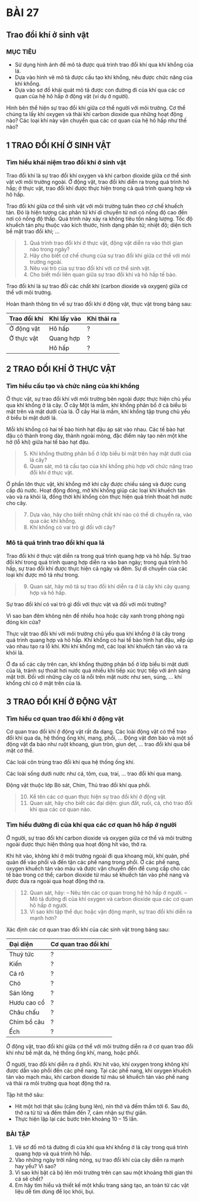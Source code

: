# BÀI 27

## Trao đổi khí ở sinh vật

### MỤC TIÊU
*   Sử dụng hình ảnh để mô tả được quá trình trao đổi khí qua khí khổng của lá.
*   Dựa vào hình vẽ mô tả được cấu tạo khí khổng, nêu được chức năng của khí khổng.
*   Dựa vào sơ đồ khái quát mô tả được con đường đi của khí qua các cơ quan của hệ hô hấp ở động vật (ví dụ ở người).

Hình bên thể hiện sự trao đổi khí giữa cơ thể người với môi trường. Cơ thể chúng ta lấy khí oxygen và thải khí carbon dioxide qua những hoạt động nào? Các loại khí này vận chuyển qua các cơ quan của hệ hô hấp như thế nào?

## 1 TRAO ĐỔI KHÍ Ở SINH VẬT

### Tìm hiểu khái niệm trao đổi khí ở sinh vật

Trao đổi khí là sự trao đổi khí oxygen và khí carbon dioxide giữa cơ thể sinh vật với môi trường ngoài. Ở động vật, trao đổi khí diễn ra trong quá trình hô hấp; ở thực vật, trao đổi khí được thực hiện trong cả quá trình quang hợp và hô hấp.

Trao đổi khí giữa cơ thể sinh vật với môi trường tuân theo cơ chế khuếch tán. Đó là hiện tượng các phân tử khí di chuyển từ nơi có nồng độ cao đến nơi có nồng độ thấp. Quá trình này xảy ra không tiêu tốn năng lượng. Tốc độ khuếch tán phụ thuộc vào kích thước, hình dạng phân tử; nhiệt độ; diện tích bề mặt trao đổi khí; ...

> 1.  Quá trình trao đổi khí ở thực vật, động vật diễn ra vào thời gian nào trong ngày?
> 2.  Hãy cho biết cơ chế chung của sự trao đổi khí giữa cơ thể với môi trường ngoài.
> 3.  Nêu vai trò của sự trao đổi khí với cơ thể sinh vật.
> 4.  Cho biết mối liên quan giữa sự trao đổi khí và hô hấp tế bào.

Trao đổi khí là sự trao đổi các chất khí (carbon dioxide và oxygen) giữa cơ thể với môi trường.

Hoàn thành thông tin về sự trao đổi khí ở động vật, thực vật trong bảng sau:

| Trao đổi khí | Khi lấy vào | Khi thải ra |
| :----------- | :---------- | :---------- |
| Ở động vật   | Hô hấp     | ?           | ?           |
| Ở thực vật   | Quang hợp  | ?           | ?           |
|              | Hô hấp     | ?           | ?           |

## 2 TRAO ĐỔI KHÍ Ở THỰC VẬT

### Tìm hiểu cấu tạo và chức năng của khí khổng

Ở thực vật, sự trao đổi khí với môi trường bên ngoài được thực hiện chủ yếu qua khí khổng ở lá cây. Ở cây Một lá mầm, khí khổng phân bố ở cả biểu bì mặt trên và mặt dưới của lá. Ở cây Hai lá mầm, khí khổng tập trung chủ yếu ở biểu bì mặt dưới lá.

Mỗi khí khổng có hai tế bào hình hạt đậu áp sát vào nhau. Các tế bào hạt đậu có thành trong dày, thành ngoài mỏng, đặc điểm này tạo nên một khe hở (lỗ khí) giữa hai tế bào hạt đậu.

> 5.  Khí khổng thường phân bố ở lớp biểu bì mặt trên hay mặt dưới của lá cây?
> 6.  Quan sát, mô tả cấu tạo của khí khổng phù hợp với chức năng trao đổi khí ở thực vật.

Ở phần lớn thực vật, khí khổng mở khi cây được chiếu sáng và được cung cấp đủ nước. Hoạt động đóng, mở khí khổng giúp các loại khí khuếch tán vào và ra khỏi lá, đồng thời khí khổng còn thực hiện quá trình thoát hơi nước cho cây.

> 7.  Dựa vào, hãy cho biết những chất khí nào có thể di chuyển ra, vào qua các khí khổng.
> 8.  Khí khổng có vai trò gì đối với cây?

### Mô tả quá trình trao đổi khí qua lá

Trao đổi khí ở thực vật diễn ra trong quá trình quang hợp và hô hấp. Sự trao đổi khí trong quá trình quang hợp diễn ra vào ban ngày; trong quá trình hô hấp, sự trao đổi khí được thực hiện cả ngày và đêm. Sự di chuyển của các loại khí được mô tả như trong.

> 9.  Quan sát, hãy mô tả sự trao đổi khí diễn ra ở lá cây khi cây quang hợp và hô hấp.

Sự trao đổi khí có vai trò gì đối với thực vật và đối với môi trường?

Vì sao ban đêm không nên để nhiều hoa hoặc cây xanh trong phòng ngủ đóng kín cửa?

Thực vật trao đổi khí với môi trường chủ yếu qua khí khổng ở lá cây trong quá trình quang hợp và hô hấp.
Khí khổng có hai tế bào hình hạt đậu, xếp úp vào nhau tạo ra lỗ khí. Khi khí khổng mở, các loại khí khuếch tán vào và ra khỏi lá.

Ở đa số các cây trên cạn, khí khổng thường phân bố ở lớp biểu bì mặt dưới của lá, tránh sự thoát hơi nước quá nhiều khi tiếp xúc trực tiếp với ánh sáng mặt trời. Đối với những cây có lá nổi trên mặt nước như sen, súng, ... khí khổng chỉ có ở mặt trên của lá.

## 3 TRAO ĐỔI KHÍ Ở ĐỘNG VẬT

### Tìm hiểu cơ quan trao đổi khí ở động vật

Cơ quan trao đổi khí ở động vật rất đa dạng. Các loài động vật có thể trao đổi khí qua da, hệ thống ống khí, mang, phổi, ...
Động vật đơn bào và một số động vật đa bào như ruột khoang, giun tròn, giun dẹt, ... trao đổi khí qua bề mặt cơ thể.

Các loài côn trùng trao đổi khí qua hệ thống ống khí.

Các loài sống dưới nước như cá, tôm, cua, trai, ... trao đổi khí qua mang.

Động vật thuộc lớp Bò sát, Chim, Thú trao đổi khí qua phổi.

> 10. Kể tên các cơ quan thực hiện sự trao đổi khí ở động vật.
> 11. Quan sát, hãy cho biết các đại diện: giun đất, ruồi, cá, chó trao đổi khí qua các cơ quan nào.

### Tìm hiểu đường đi của khí qua các cơ quan hô hấp ở người

Ở người, sự trao đổi khí carbon dioxide và oxygen giữa cơ thể và môi trường ngoài được thực hiện thông qua hoạt động hít vào, thở ra.

Khi hít vào, không khí ở môi trường ngoài đi qua khoang mũi, khí quản, phế quản để vào phổi và đến tận các phế nang trong phổi. Ở các phế nang, oxygen khuếch tán vào máu và được vận chuyển đến để cung cấp cho các tế bào trong cơ thể; carbon dioxide từ máu sẽ khuếch tán vào phế nang và được đưa ra ngoài qua hoạt động thở ra.

> 12. Quan sát, hãy:
>    – Nêu tên các cơ quan trong hệ hô hấp ở người.
>    – Mô tả đường đi của khí oxygen và carbon dioxide qua các cơ quan hô hấp ở người.
> 13. Vì sao khi tập thể dục hoặc vận động mạnh, sự trao đổi khí diễn ra mạnh hơn?

Xác định các cơ quan trao đổi khí của các sinh vật trong bảng sau:

| Đại diện  | Cơ quan trao đổi khí |
| :-------- | :------------------- |
| Thuỷ tức  | ?                    |
| Kiến      | ?                    |
| Cá rô     | ?                    |
| Chó       | ?                    |
| Sán lông  | ?                    |
| Hươu cao cổ | ?                    |
| Châu chấu | ?                    |
| Chim bồ câu | ?                    |
| Ếch       | ?                    |

Ở động vật, trao đổi khí giữa cơ thể với môi trường diễn ra ở cơ quan trao đổi khí như bề mặt da, hệ thống ống khí, mang, hoặc phổi.

Ở người, trao đổi khí diễn ra ở phổi. Khi hít vào, khí oxygen trong không khí được dẫn vào phổi đến các phế nang. Tại các phế nang, khí oxygen khuếch tán vào mạch máu, khí carbon dioxide từ máu sẽ khuếch tán vào phế nang và thải ra môi trường qua hoạt động thở ra.

Tập hít thở sâu:
*   Hít một hơi thật sâu (căng bụng lên), nín thở và đếm thầm tới 6. Sau đó, thở ra từ từ và đếm thầm đến 7, cảm nhận sự thư giãn.
*   Thực hiện lặp lại các bước trên khoảng 10 – 15 lần.

### BÀI TẬP

1.  Vẽ sơ đồ mô tả đường đi của khí qua khí khổng ở lá cây trong quá trình quang hợp và quá trình hô hấp.
2.  Vào những ngày trời nắng nóng, sự trao đổi khí của cây diễn ra mạnh hay yếu? Vì sao?
3.  Vì sao khi bật cả bộ lên môi trường trên cạn sau một khoảng thời gian thì cá sẽ chết?
4.  Em hãy tìm hiểu và thiết kế một khẩu trang sáng tạo, an toàn từ các vật liệu dễ tìm dùng để lọc khói, bụi.
